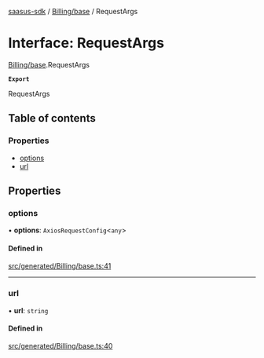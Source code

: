 [saasus-sdk](../README.md) / [Billing/base](../modules/Billing_base.md) / RequestArgs

# Interface: RequestArgs

[Billing/base](../modules/Billing_base.md).RequestArgs

**`Export`**

RequestArgs

## Table of contents

### Properties

- [options](Billing_base.RequestArgs.md#options)
- [url](Billing_base.RequestArgs.md#url)

## Properties

### options

• **options**: `AxiosRequestConfig`\<`any`\>

#### Defined in

[src/generated/Billing/base.ts:41](https://github.com/saasus-platform/saasus-sdk-javascript/blob/c6c266c/src/generated/Billing/base.ts#L41)

___

### url

• **url**: `string`

#### Defined in

[src/generated/Billing/base.ts:40](https://github.com/saasus-platform/saasus-sdk-javascript/blob/c6c266c/src/generated/Billing/base.ts#L40)
